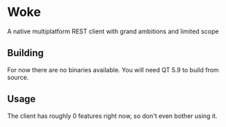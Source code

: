 # Woke
A native multiplatform REST client with grand ambitions and limited scope

## Building
For now there are no binaries available. You will need QT 5.9 to build from source.

## Usage
The client has roughly 0 features right now, so don't even bother using it.

